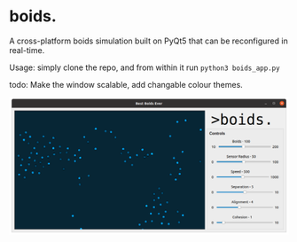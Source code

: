 # boids.

A cross-platform boids simulation built on PyQt5 that can be reconfigured in real-time.

Usage: simply clone the repo, and from within it run `python3 boids_app.py`

todo: Make the window scalable, add changable colour themes.

![Screenshot of Boids Application](boids_screenshot.png)
